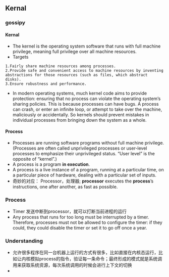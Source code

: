 ## Kernal 

### gossipy
#### Kernal
* The kernel is the operating system software that runs with full machine privilege, meaning full privilege over all machine resources.
* Targets
```
1.Fairly share machine resources among processes.
2.Provide safe and convenient access to machine resources by inventing abstractions for those resources (such as files, which abstract disks).
3.Ensure robustness and performance.
```
* In modern operating systems, much kernel code aims to provide protection: ensuring that no process can violate the operating system’s sharing policies. This is because processes can have bugs. A process can crash, or enter an infinite loop, or attempt to take over the machine, maliciously or accidentally. So kernels should prevent mistakes in individual processes from bringing down the system as a whole.
#### Process
* Processes are running software programs without full machine privilege. (Processes are often called unprivileged processes or user-level processes to emphasize their unprivileged status. “User level” is the opposite of “kernel”.)
* A process is a program **in execution**. 
* A process is a live instance of a program, running at a particular time, on a particular piece of hardware, dealing with a particular set of inputs.
* 奇妙的对应： Processor，处理器; **processor** executes the **process**’s instructions, one after another, as fast as possible.


### Process 
* Timer 发送中断到processor，就可以打断当前进程的运行
* Any process that runs for too long must be interrupted by a timer. Therefore, processes must not be allowed to configure the timer: if they could, they could disable the timer or set it to go off once a year.


### Understanding
* 允许很多程序在同一台机器上运行的方式有很多，比如直接在内核态运行，比如让内核模拟process的指令，验证每一条命令；最终形成的模式就是系统调用来获取系统资源，每次系统调用的时候会进行上下文的切换
* 